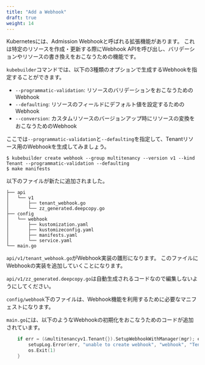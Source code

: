 ```yaml
---
title: "Add a Webhook"
draft: true
weight: 14
---
```


Kubernetesには、Admission Webhookと呼ばれる拡張機能があります。
これは特定のリソースを作成・更新する際にWebhook APIを呼び出し、バリデーションやリソースの書き換えをおこなうための機能です。

`kubebuilder`コマンドでは、以下の3種類のオプションで生成するWebhookを指定することができます。

- `--programmatic-validation`: リソースのバリデーションをおこなうためのWebhook
- `--defaulting`: リソースのフィールドにデフォルト値を設定するためのWebhook
- `--conversion`: カスタムリソースのバージョンアップ時にリソースの変換をおこなうためのWebhook

ここでは`--programmatic-validation`と`--defaulting`を指定して、Tenantリソース用のWebhookを生成してみましょう。

```console
$ kubebuilder create webhook --group multitenancy --version v1 --kind Tenant --programmatic-validation --defaulting
$ make manifests
```

以下のファイルが新たに追加されました。

```
├── api
│   └── v1
│       ├── tenant_webhook.go
│       └── zz_generated.deepcopy.go
├── config
│   └── webhook
│       ├── kustomization.yaml
│       ├── kustomizeconfig.yaml
│       ├── manifests.yaml
│       └── service.yaml
└── main.go
```

`api/v1/tenant_webhook.go`がWebhook実装の雛形になります。
このファイルにWebhookの実装を追加していくことになります。

`api/v1/zz_generated.deepcopy.go`は自動生成されるコードなので編集しないようにしてください。

`config/webhook`下のファイルは、Webhook機能を利用するために必要なマニフェストになります。

`main.go`には、以下のようなWebhookの初期化をおこなうためのコードが追加されています。

```go
	if err = (&multitenancyv1.Tenant{}).SetupWebhookWithManager(mgr); err != nil {
		setupLog.Error(err, "unable to create webhook", "webhook", "Tenant")
		os.Exit(1)
	}
```
